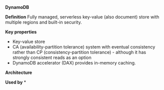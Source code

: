 **DynamoDB**

**Definition** Fully managed, serverless key-value (also document) store with multiple regions and built-in security.

**Key properties**
* Key-value store
* CA (availability-partition tolerance) system with eventual consistency rather than CP (consistency-partition tolerance) - although it has strongly consistent reads as an option
* DynamoDB accelerator (DAX) provides in-memory caching.

**Architecture**

**Used by**
* 